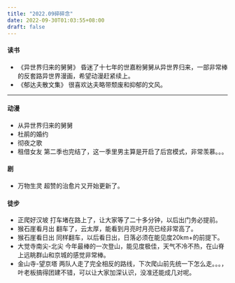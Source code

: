 ```yaml
---
title: "2022.09碎碎念"
date: 2022-09-30T01:03:55+08:00
draft: false
---
```


#### 读书
* 《异世界归来的舅舅》
昏迷了十七年的世嘉粉舅舅从异世界归来，一部非常棒的反套路异世界漫画，希望动漫赶紧续上。
* 《郁达夫散文集》
很喜欢达夫略带颓废和抑郁的文风。

<!--more-->
---------------------------------------------------

#### 动漫
* 从异世界归来的舅舅
* 杜鹃的婚约
* 彻夜之歌
* 租借女友
第二季也完结了，这一季里男主算是开启了后宫模式，非常羡慕。。。

#### 剧 
* 万物生灵
超赞的治愈片又开始更新了。

#### 徒步
* 正爬好汉坡
打车堵在路上了，让大家等了二十多分钟，以后出门务必提前。
* 猴石崖看月出
翻车了，云太厚，能看到月亮时月亮已经非常高了。
* 猴石崖看日出
同样翻车，以后看日出，日落必须在能见度20km+的前提下。
* 大觉寺南尖-北尖
今年最棒的一次登山，能见度极佳，天气不冷不热，在山脊上远眺群山和京城的感觉非常棒。
* 金山寺-望京塔
两队人走了完全相反的路线，下次爬山前先统一下怎么走。。。，叶老板搞得团建不错，可以让大家加深认识，没准还能成几对呢。